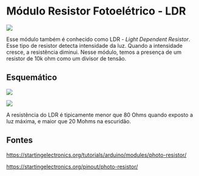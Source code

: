 # Módulo Resistor Fotoelétrico - LDR 

![](https://startingelectronics.org/tutorials/arduino/modules/photo-resistor/geekcreit-photo-resistor-module.jpg)

Esse módulo também é conhecido como LDR - <i>Light Dependent Resistor</i>. Esse tipo de resistor detecta intensidade da luz. Quando a intensidade cresce, a resistência diminui. Nesse módulo, temos a presença de um resistor de 10k ohm como um divisor de tensão. 

## Esquemático

![](https://startingelectronics.org/pinout/photo-resistor/geekcreit-photo-resistor-sensor-module-pinout.jpg)

![](https://startingelectronics.org/tutorials/arduino/modules/photo-resistor/geekcreit-photo-resistor-circuit.png)

A resistência do LDR é tipicamente menor que 80 Ohms quando exposto a luz máxima, e maior que 20 Mohms na escuridão. 

## Fontes 

https://startingelectronics.org/tutorials/arduino/modules/photo-resistor/

https://startingelectronics.org/pinout/photo-resistor/
